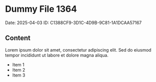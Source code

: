 # Dummy File 1364

Date: 2025-04-03
ID: C1388CF9-3D1C-4D9B-9C81-1A1DCAA57167

## Content

Lorem ipsum dolor sit amet, consectetur adipiscing elit.
Sed do eiusmod tempor incididunt ut labore et dolore magna aliqua.

* Item 1
* Item 2
* Item 3

